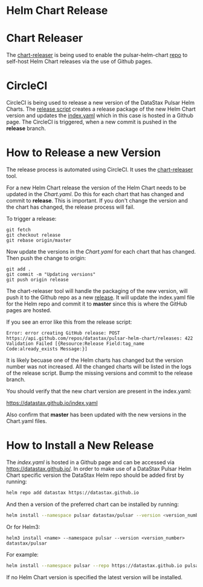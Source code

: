 Helm Chart Release
====================================================

# Chart Releaser

 The [chart-releaser](https://github.com/helm/chart-releaser) is being used to enable the pulsar-helm-chart [repo](https://github.com/datastax/pulsar-helm-chart) to self-host Helm Chart releases via the use of Github pages.

# CircleCI

CircleCI is being used to release a new version of the DataStax Pulsar Helm Charts. The [release script](https://github.com/datastax/pulsar-helm-chart/blob/master/.circleci/release.sh) creates a release package of the new Helm Chart version and updates the [index.yaml](https://github.com/datastax/pulsar-helm-chart/blob/gh-pages/index.yaml) which in this case is hosted in a Github page. The CircleCI is triggered, when a new commit is pushed in the **release** branch.

# How to Release a new Version

The release process is automated using CircleCI. It uses the [chart-releaser](https://github.com/helm/chart-releaser) tool.

For a new Helm Chart release the version of the Helm Chart needs to be updated in the *Chart.yaml*. Do this for each chart that has changed and commit to **release**. This is important. If you don't change the version and the chart has changed, the release process will fail.

To trigger a release:
```
git fetch
git checkout release
git rebase origin/master
```

Now update the versions in the *Chart.yaml* for each chart that has changed. Then push the change to origin:

```
git add .
git commit -m "Updating versions"
git push origin release
```

The chart-releaser tool will handle the packaging of the new version, will push it to the Github repo as a new [release](https://github.com/datastax/pulsar-helm-chart/releases). It will update the index.yaml file for the Helm repo and commit it to **master** since this is where the GitHub pages are hosted. 

If you see an error like this from the release script:

```
Error: error creating GitHub release: POST https://api.github.com/repos/datastax/pulsar-helm-chart/releases: 422 Validation Failed [{Resource:Release Field:tag_name Code:already_exists Message:}]
```

It is likely becuase one of the Helm charts has changed but the version number was not increased. All the changed charts will be listed in the logs of the release script. Bump the missing versions and commit to the release branch.

You should verify that the new chart version are present in the index.yaml:

https://datastax.github.io/index.yaml

Also confirm that **master** has been updated with the new versions in the Chart.yaml files.



# How to Install a New Release

The *index.yaml* is hosted in a Github page and can be accessed via https://datastax.github.io/. In order to make use of a DataStax Pulsar Helm Chart specific version the DataStax Helm repo should be added first by running:

```bash
helm repo add datastax https://datastax.github.io
```

And then a version of the preferred chart can be installed by running:

```bash
helm install --namespace pulsar datastax/pulsar --version <version_number>
```
Or for Helm3:

```
helm3 install <name> --namespace pulsar --version <version_number> datastax/pulsar
```

For example:


```bash
helm install --namespace pulsar --repo https://datastax.github.io pulsar --version v1.0.3
```

If no Helm Chart version is specified the latest version will be installed.
